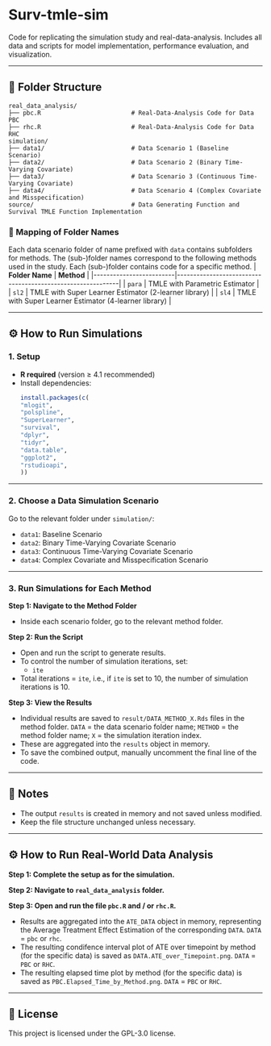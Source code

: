# Surv-tmle-sim
Code for replicating the simulation study and real-data-analysis. Includes all data and scripts for model implementation, performance evaluation, and visualization.

---
## 📁 Folder Structure

```
real_data_analysis/
├── pbc.R                         # Real-Data-Analysis Code for Data PBC
├── rhc.R                         # Real-Data-Analysis Code for Data RHC
simulation/
├── data1/                        # Data Scenario 1 (Baseline Scenario)
├── data2/                        # Data Scenario 2 (Binary Time-Varying Covariate)
├── data3/                        # Data Scenario 3 (Continuous Time-Varying Covariate)
├── data4/                        # Data Scenario 4 (Complex Covariate and Misspecification)
source/                           # Data Generating Function and Survival TMLE Function Implementation
```

### 📂 Mapping of Folder Names

Each data scenario folder of name prefixed with `data` contains subfolders for methods. The (sub-)folder names correspond to the following methods used in the study. Each (sub-)folder contains code for a specific method.
| **Folder Name**        | **Method**                                                |
|-------------------------|------------------------------------------------------------|
| `para`                 | TMLE with Parametric Estimator                             |
| `sl2`                  | TMLE with Super Learner Estimator (2-learner library)      |
| `sl4`                  | TMLE with Super Learner Estimator (4-learner library)      |

---

## ⚙️ How to Run Simulations

### 1. Setup

- **R required** (version ≥ 4.1 recommended)
- Install dependencies:
  ```r
  install.packages(c(
  "mlogit",
  "polspline",   
  "SuperLearner",
  "survival",
  "dplyr",
  "tidyr",
  "data.table",
  "ggplot2",
  "rstudioapi",
  ))
  ```

---

### 2. Choose a Data Simulation Scenario

Go to the relevant folder under `simulation/`:

- `data1`: Baseline Scenario
- `data2`: Binary Time-Varying Covariate Scenario
- `data3`: Continuous Time-Varying Covariate Scenario
- `data4`: Complex Covariate and Misspecification Scenario

---

### 3. Run Simulations for Each Method

**Step 1: Navigate to the Method Folder**

- Inside each scenario folder, go to the relevant method folder.

**Step 2: Run the Script**

- Open and run the script to generate results.
- To control the number of simulation iterations, set:
  - `ite`
- Total iterations = `ite`, i.e., if `ite` is set to 10, the number of simulation iterations is 10.

**Step 3: View the Results**

- Individual results are saved to `result/DATA_METHOD_X.Rds` files in the method folder. `DATA` = the data scenario folder name; `METHOD` = the method folder name; `X` = the simulation iteration index.
- These are aggregated into the `results` object in memory.
- To save the combined output, manually uncomment the final line of the code.

---

## 📝 Notes

- The output `results` is created in memory and not saved unless modified.
- Keep the file structure unchanged unless necessary.


---

## ⚙️ How to Run Real-World Data Analysis

**Step 1: Complete the setup as for the simulation.**

**Step 2: Navigate to `real_data_analysis` folder.**

**Step 3: Open and run the file `pbc.R` and / or `rhc.R`.**

- Results are aggregated into the `ATE_DATA` object in memory, representing the Average Treatment Effect Estimation of the corresponding `DATA`. `DATA` = `pbc` or `rhc`.
- The resulting condifence interval plot of ATE over timepoint by method (for the specific data) is saved as `DATA.ATE_over_Timepoint.png`. `DATA` = `PBC` or `RHC`.
- The resulting elapsed time plot by method (for the specific data) is saved as `PBC.Elapsed_Time_by_Method.png`. `DATA` = `PBC` or `RHC`.

---

## 📄 License

This project is licensed under the GPL-3.0 license.
